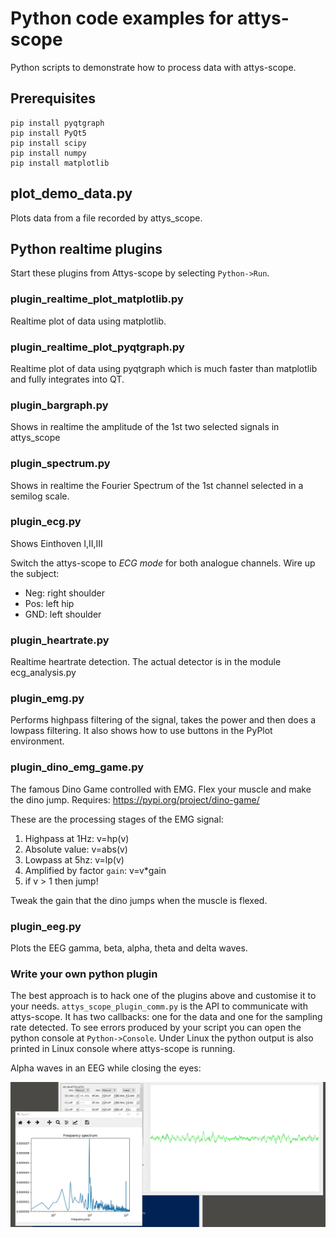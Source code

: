 # Python code examples for attys-scope
Python scripts to demonstrate how to process data with
attys-scope.

## Prerequisites

```
pip install pyqtgraph
pip install PyQt5
pip install scipy
pip install numpy
pip install matplotlib
```

## plot_demo_data.py
Plots data from a file recorded by attys_scope.

## Python realtime plugins

Start these plugins from Attys-scope by selecting `Python->Run`.

### plugin_realtime_plot_matplotlib.py
Realtime plot of data using matplotlib.

### plugin_realtime_plot_pyqtgraph.py
Realtime plot of data using pyqtgraph which is much faster than matplotlib and
fully integrates into QT.

### plugin_bargraph.py
Shows in realtime the amplitude of the 1st two selected
signals in attys_scope

### plugin_spectrum.py
Shows in realtime the Fourier Spectrum of the 1st channel selected
in a semilog scale.

### plugin_ecg.py
Shows Einthoven I,II,III

Switch the attys-scope to *ECG mode* for both analogue channels.
Wire up the subject:
 - Neg: right shoulder
 - Pos: left hip
 - GND: left shoulder

### plugin_heartrate.py
Realtime heartrate detection. The actual detector is in the
module ecg_analysis.py

### plugin_emg.py
Performs highpass filtering of the signal, takes the power and then does
a lowpass filtering. It also shows how to use buttons in the PyPlot environment.

### plugin_dino_emg_game.py
The famous Dino Game controlled with EMG. Flex your muscle and make
the dino jump.
Requires: https://pypi.org/project/dino-game/

These are the processing stages of the EMG signal:

 1. Highpass at 1Hz: v=hp(v)
 2. Absolute value: v=abs(v)
 3. Lowpass at 5hz: v=lp(v)
 4. Amplified by factor `gain`: v=v*gain
 5. if v > 1 then jump!

Tweak the gain that the dino jumps when the muscle is flexed.

### plugin_eeg.py
Plots the EEG gamma, beta, alpha, theta and delta waves.

### Write your own python plugin
The best approach is to hack one of the plugins above and customise it to your needs.
`attys_scope_plugin_comm.py` is the API to communicate with attys-scope. It has
two callbacks: one for the data and one for the sampling rate detected.
To see errors produced by your script you can open the python console at `Python->Console`.
Under Linux the python output is also printed in Linux console where attys-scope is running.

Alpha waves in an EEG while closing the eyes:

![alt tag](realtime_spectrum_eeg_alpha_waves.png)

